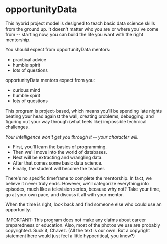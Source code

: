 # opportunityData

This hybrid project model is designed to teach basic data science skills from the ground up. It doesn't matter who you are or where you've come from -- starting now, you can build the life you want with the right mentorship.

You should expect from opportunityData mentors:

- practical advice
- humble spirit
- lots of questions

opportunityData mentors expect from you:

- curious mind
- humble spirit
- lots of questions

This program is project-based, which means you'll be spending late nights beating your head against the wall, creating problems, debugging, and figuring out your way through (what feels like) impossible technical challenges.

_Your intelligence won't get you through it -- your character will._

- First, you'll learn the basics of programming.
- Then we'll move into the world of databases.
- Next will be extracting and wrangling data.
- After that comes some basic data science.
- Finally, the student will become the teacher.

There's no specific timeframe to complete the mentorship. In fact, we believe it never truly ends. However, we'll categorize everything into episodes, much like a television series, because why not? Take your time, go at your own pace, and discuss it all with your mentor.

When the time is right, look back and find someone else who could use an opportunity.

IMPORTANT: This program does not make any claims about career preparedness or education. Also, most of the photos we use are probably copyrighted. Suck it, Chavez. (All the text is our own. But a copyright statement here would just feel a little hypocritical, you know?)
